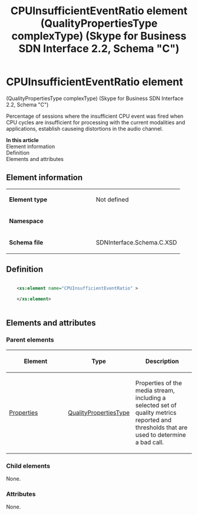 ﻿---
title: CPUInsufficientEventRatio element (QualityPropertiesType complexType) (Skype for Business SDN Interface 2.2, Schema "C")
TOCTitle: CPUInsufficientEventRatio element
ms:assetid: 5d166bb4-dba8-8ed2-97b1-9060a9d57839
ms:mtpsurl: https://msdn.microsoft.com/en-us/library/Mt404731(v=office.16)
ms:contentKeyID: 68250644
ms.date: 08/24/2015
mtps_version: v=office.16
dev_langs:
- xml
---

# CPUInsufficientEventRatio element 

(QualityPropertiesType complexType) (Skype for Business SDN Interface 2.2, Schema \"C\")

Percentage of sessions where the insufficient CPU event was fired when CPU cycles are insufficient for processing with the current modalities and applications, establish causeing distortions in the audio channel.

**In this article**  
Element information  
Definition  
Elements and attributes  

## Element information

<table>
<colgroup>
<col style="width: 50%" />
<col style="width: 50%" />
</colgroup>
<tbody>
<tr class="odd">
<td><p><strong>Element type</strong></p></td>
<td><p>Not defined</p></td>
</tr>
<tr class="even">
<td><p><strong>Namespace</strong></p></td>
<td><p></p></td>
</tr>
<tr class="odd">
<td><p><strong>Schema file</strong></p></td>
<td><p>SDNInterface.Schema.C.XSD</p></td>
</tr>
</tbody>
</table>


## Definition

``` xml

    <xs:element name="CPUInsufficientEventRatio" >
    
    </xs:element>
  
```

## Elements and attributes

### Parent elements

<table>
<colgroup>
<col style="width: 33%" />
<col style="width: 33%" />
<col style="width: 33%" />
</colgroup>
<thead>
<tr class="header">
<th><p>Element</p></th>
<th><p>Type</p></th>
<th><p>Description</p></th>
</tr>
</thead>
<tbody>
<tr class="odd">
<td><p><a href="properties-element-qualitytype-complextype-skype-for-business-sdn-interface-2-2-schema-c.md">Properties</a></p></td>
<td><p><a href="qualitypropertiestype-complextype-skype-for-business-sdn-interface-2-2-schema-c.md">QualityPropertiesType</a></p></td>
<td><p>Properties of the media stream, including a selected set of quality metrics reported and thresholds that are used to determine a bad call.</p></td>
</tr>
</tbody>
</table>


### Child elements

None.

### Attributes

None.

